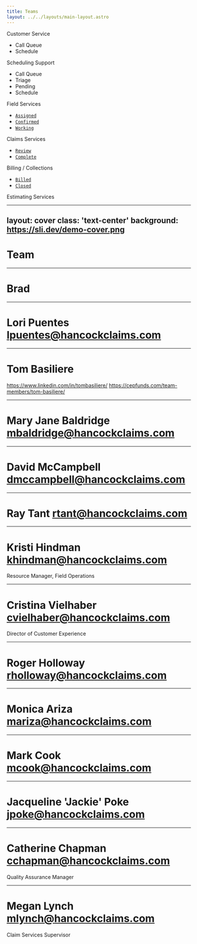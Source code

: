 ```yaml
---
title: Teams
layout: ../../layouts/main-layout.astro
---
```


Customer Service

- Call Queue
- Schedule

Scheduling Support

- Call Queue
- Triage
- Pending
- Schedule

Field Services         

- [`Assigned`](/project-statuses 'Claim has been assigned to a technician to complete the inspection')
- [`Confirmed`](/project-statuses 'Technician has confirmed appointment with adjuster/insured')
- [`Working`](/project-statuses 'Technician on-site')

Claims Services

- [`Review`](/project-statuses 'Claim must be reviewed for required documentation and quality review checkpoints')
- [`Complete`](/project-statuses 'Passes all quality checkpoints and documentation sent to adjuster')

Billing / Collections

- [`Billed`](/project-statuses 'Claims invoice has been sent to the customer')
- [`Closed`](/project-statuses 	'Claim submitted to Hancock') 

Estimating Services                                                                                                                           



---
layout: cover
class: 'text-center'
background: https://sli.dev/demo-cover.png
---

# Team

---

# Brad

---

# Lori Puentes <lpuentes@hancockclaims.com>

---

# Tom Basiliere

https://www.linkedin.com/in/tombasiliere/
https://cepfunds.com/team-members/tom-basiliere/


---

# Mary Jane Baldridge <mbaldridge@hancockclaims.com>


---

# David McCampbell <dmccampbell@hancockclaims.com>

<!--
  Tom will be joining the CEP team here onsite so be sure to clear
  your calendar based on his feedback for meet and greet with the
  team, updates, etc
-->

---

# Ray Tant <rtant@hancockclaims.com>

<!--
  Please be sure RM’s onsite and available for introductions as needed.
  Also need your availability to be open for impromptu meeting for
  recruiting updates
-->

---

# Kristi Hindman <khindman@hancockclaims.com>

Resource Manager, Field Operations

---

#  Cristina Vielhaber <cvielhaber@hancockclaims.com>

Director of Customer Experience

<!--
Please be open for impromptu meeting related to pilots/projects
in flight as well as customer portal/exemplar updates
-->

---

# Roger Holloway <rholloway@hancockclaims.com>

<!--
Goes without saying, we’ll all be in the hot seat if the tech isn’t working
flawlessly for the other board members to call in for both clear visual
and audio collaboration
-->

---

#  Monica Ariza <mariza@hancockclaims.com>

<!--
Copying you for awareness as I’m not sure of class dates in motion. Likewise,
pending any availability of your team(2) always advantageous to have staff
in the building for visitors
-->

---

# Mark Cook <mcook@hancockclaims.com>

---

# Jacqueline 'Jackie' Poke <jpoke@hancockclaims.com>

<!--
Please be sure to lean on both Joy/Amanda regarding facilities needs for
previous meetings, signage, snacks, etc. for conference room and kitchen areas

- Joy Henley <jhenley@hancockclaims.com>
- Amanda Clark <aclark@hancockclaims.com>
-->

---

# Catherine Chapman <cchapman@hancockclaims.com>

Quality Assurance Manager

---

# Megan Lynch <mlynch@hancockclaims.com>

Claim Services Supervisor